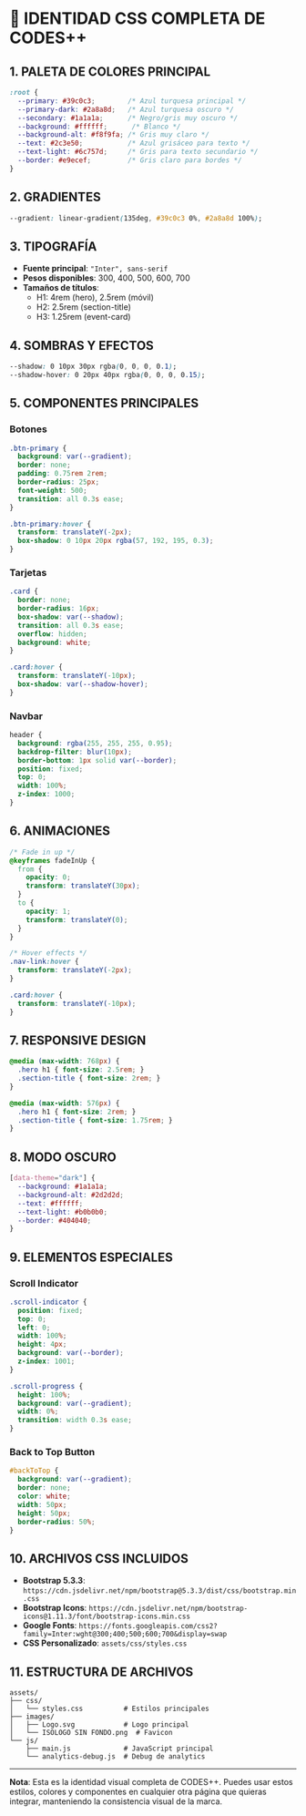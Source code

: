# 🎨 **IDENTIDAD CSS COMPLETA DE CODES++**

## **1. PALETA DE COLORES PRINCIPAL**

```css
:root {
  --primary: #39c0c3;        /* Azul turquesa principal */
  --primary-dark: #2a8a8d;   /* Azul turquesa oscuro */
  --secondary: #1a1a1a;      /* Negro/gris muy oscuro */
  --background: #ffffff;      /* Blanco */
  --background-alt: #f8f9fa; /* Gris muy claro */
  --text: #2c3e50;           /* Azul grisáceo para texto */
  --text-light: #6c757d;     /* Gris para texto secundario */
  --border: #e9ecef;         /* Gris claro para bordes */
}
```

## **2. GRADIENTES**

```css
--gradient: linear-gradient(135deg, #39c0c3 0%, #2a8a8d 100%);
```

## **3. TIPOGRAFÍA**

- **Fuente principal**: `"Inter", sans-serif`
- **Pesos disponibles**: 300, 400, 500, 600, 700
- **Tamaños de títulos**:
  - H1: 4rem (hero), 2.5rem (móvil)
  - H2: 2.5rem (section-title)
  - H3: 1.25rem (event-card)

## **4. SOMBRAS Y EFECTOS**

```css
--shadow: 0 10px 30px rgba(0, 0, 0, 0.1);
--shadow-hover: 0 20px 40px rgba(0, 0, 0, 0.15);
```

## **5. COMPONENTES PRINCIPALES**

### **Botones**

```css
.btn-primary {
  background: var(--gradient);
  border: none;
  padding: 0.75rem 2rem;
  border-radius: 25px;
  font-weight: 500;
  transition: all 0.3s ease;
}

.btn-primary:hover {
  transform: translateY(-2px);
  box-shadow: 0 10px 20px rgba(57, 192, 195, 0.3);
}
```

### **Tarjetas**

```css
.card {
  border: none;
  border-radius: 16px;
  box-shadow: var(--shadow);
  transition: all 0.3s ease;
  overflow: hidden;
  background: white;
}

.card:hover {
  transform: translateY(-10px);
  box-shadow: var(--shadow-hover);
}
```

### **Navbar**

```css
header {
  background: rgba(255, 255, 255, 0.95);
  backdrop-filter: blur(10px);
  border-bottom: 1px solid var(--border);
  position: fixed;
  top: 0;
  width: 100%;
  z-index: 1000;
}
```

## **6. ANIMACIONES**

```css
/* Fade in up */
@keyframes fadeInUp {
  from {
    opacity: 0;
    transform: translateY(30px);
  }
  to {
    opacity: 1;
    transform: translateY(0);
  }
}

/* Hover effects */
.nav-link:hover {
  transform: translateY(-2px);
}

.card:hover {
  transform: translateY(-10px);
}
```

## **7. RESPONSIVE DESIGN**

```css
@media (max-width: 768px) {
  .hero h1 { font-size: 2.5rem; }
  .section-title { font-size: 2rem; }
}

@media (max-width: 576px) {
  .hero h1 { font-size: 2rem; }
  .section-title { font-size: 1.75rem; }
}
```

## **8. MODO OSCURO**

```css
[data-theme="dark"] {
  --background: #1a1a1a;
  --background-alt: #2d2d2d;
  --text: #ffffff;
  --text-light: #b0b0b0;
  --border: #404040;
}
```

## **9. ELEMENTOS ESPECIALES**

### **Scroll Indicator**

```css
.scroll-indicator {
  position: fixed;
  top: 0;
  left: 0;
  width: 100%;
  height: 4px;
  background: var(--border);
  z-index: 1001;
}

.scroll-progress {
  height: 100%;
  background: var(--gradient);
  width: 0%;
  transition: width 0.3s ease;
}
```

### **Back to Top Button**

```css
#backToTop {
  background: var(--gradient);
  border: none;
  color: white;
  width: 50px;
  height: 50px;
  border-radius: 50%;
}
```

## **10. ARCHIVOS CSS INCLUIDOS**

- **Bootstrap 5.3.3**: `https://cdn.jsdelivr.net/npm/bootstrap@5.3.3/dist/css/bootstrap.min.css`
- **Bootstrap Icons**: `https://cdn.jsdelivr.net/npm/bootstrap-icons@1.11.3/font/bootstrap-icons.min.css`
- **Google Fonts**: `https://fonts.googleapis.com/css2?family=Inter:wght@300;400;500;600;700&display=swap`
- **CSS Personalizado**: `assets/css/styles.css`

## **11. ESTRUCTURA DE ARCHIVOS**

```
assets/
├── css/
│   └── styles.css          # Estilos principales
├── images/
│   ├── Logo.svg            # Logo principal
│   └── ISOLOGO SIN FONDO.png  # Favicon
└── js/
    ├── main.js             # JavaScript principal
    └── analytics-debug.js  # Debug de analytics
```

---

**Nota**: Esta es la identidad visual completa de CODES++. Puedes usar estos estilos, colores y componentes en cualquier otra página que quieras integrar, manteniendo la consistencia visual de la marca.
